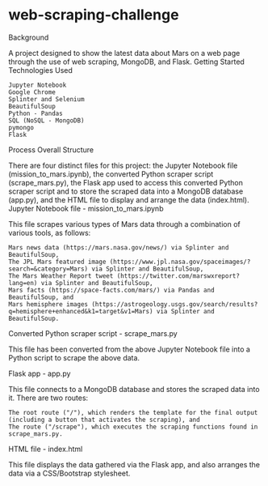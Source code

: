 # web-scraping-challenge

Background

A project designed to show the latest data about Mars on a web page through the use of web scraping, MongoDB, and Flask.
Getting Started
Technologies Used

    Jupyter Notebook
    Google Chrome
    Splinter and Selenium
    BeautifulSoup
    Python - Pandas
    SQL (NoSQL - MongoDB)
    pymongo
    Flask

Process
Overall Structure

There are four distinct files for this project: the Jupyter Notebook file (mission_to_mars.ipynb), the converted Python scraper script (scrape_mars.py), the Flask app used to access this converted Python scraper script and to store the scraped data into a MongoDB database (app.py), and the HTML file to display and arrange the data (index.html).
Jupyter Notebook file - mission_to_mars.ipynb

This file scrapes various types of Mars data through a combination of various tools, as follows:

    Mars news data (https://mars.nasa.gov/news/) via Splinter and BeautifulSoup,
    The JPL Mars featured image (https://www.jpl.nasa.gov/spaceimages/?search=&category=Mars) via Splinter and BeautifulSoup,
    The Mars Weather Report tweet (https://twitter.com/marswxreport?lang=en) via Splinter and BeautifulSoup,
    Mars facts (https://space-facts.com/mars/) via Pandas and BeautifulSoup, and
    Mars hemisphere images (https://astrogeology.usgs.gov/search/results?q=hemisphere+enhanced&k1=target&v1=Mars) via Splinter and BeautifulSoup.

Converted Python scraper script - scrape_mars.py

This file has been converted from the above Jupyter Notebook file into a Python script to scrape the above data. 

Flask app - app.py

This file connects to a MongoDB database and stores the scraped data into it. There are two routes:

    The root route ("/"), which renders the template for the final output (including a button that activates the scraping), and
    The route ("/scrape"), which executes the scraping functions found in scrape_mars.py.

HTML file - index.html

This file displays the data gathered via the Flask app, and also arranges the data via a CSS/Bootstrap stylesheet.

